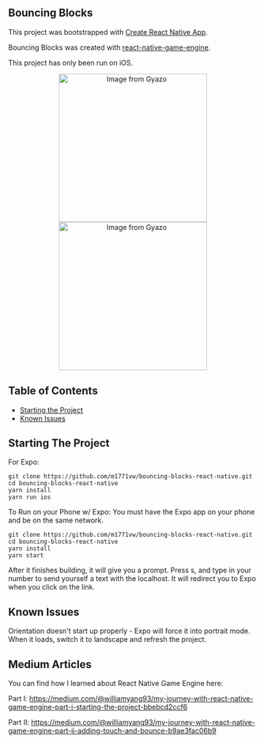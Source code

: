 ## Bouncing Blocks 

This project was bootstrapped with [Create React Native App](https://github.com/react-community/create-react-native-app).

Bouncing Blocks was created with [react-native-game-engine](https://github.com/bberak/react-native-game-engine).

This project has only been run on iOS.

<p align="center">
  <img src="https://i.gyazo.com/674be8c4b996bd9c1ad9a4320901969e.gif" alt="Image from Gyazo" width="300"/>
<img src="https://i.gyazo.com/673977b1cf518066c61b4e0781fc5362.gif" alt="Image from Gyazo" width="300"/>
</p>

## Table of Contents

* [Starting the Project](#starting-the-project)
* [Known Issues](#known-issues)

## Starting The Project

For Expo:
```
git clone https://github.com/m1771vw/bouncing-blocks-react-native.git
cd bouncing-blocks-react-native
yarn install
yarn run ios
```

To Run on your Phone w/ Expo:
You must have the Expo app on your phone and be on the same network.
```
git clone https://github.com/m1771vw/bouncing-blocks-react-native.git
cd bouncing-blocks-react-native
yarn install
yarn start
```
After it finishes building, it will give you a prompt. Press s, and type in your number to send yourself a text with the localhost. It will redirect you to Expo when you click on the link.
## Known Issues

Orientation doesn't start up properly - Expo will force it into portrait mode. When it loads, switch it to landscape and refresh the project.

## Medium Articles

You can find how I learned about React Native Game Engine here:

Part I: https://medium.com/@williamyang93/my-journey-with-react-native-game-engine-part-i-starting-the-project-bbebcd2ccf6

Part II: https://medium.com/@williamyang93/my-journey-with-react-native-game-engine-part-ii-adding-touch-and-bounce-b9ae3fac06b9

